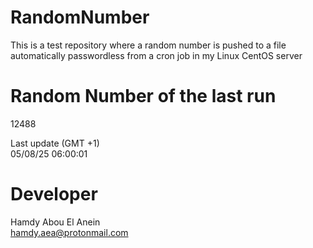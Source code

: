 # RandomNumber    
This is a test repository where a random number is pushed to a file automatically passwordless from a cron job in my Linux CentOS server    
# Random Number of the last run   
12488
      
Last update (GMT +1)    
05/08/25 06:00:01
# Developer    
Hamdy Abou El Anein   
hamdy.aea@protonmail.com
